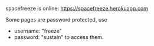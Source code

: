 spacefreeze is online: https://spacefreeze.herokuapp.com

Some pages are password protected, use
* username: "freeze"
* password: "sustain"
to access them.
